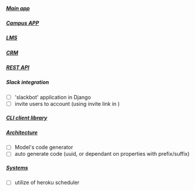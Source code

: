 ##### [Main app](ROOTAPP.md)
##### [Campus APP](CAMPUS.md)
##### [LMS](LMS.md)
##### [CRM](CRM.md)
##### [REST API](API.md)
##### Slack integration
- [ ] 'slackbot' application in Django
- [ ] invite users to account (using invite link in )
##### [CLI client library](CLI.md)
##### [Architecture](ARCH.md)
- [ ] Model's code generator
- [ ] auto generate code (uuid, or dependant on properties with prefix/suffix)
##### [Systems](SYSTEMS.md)
- [ ] utilize of heroku scheduler
